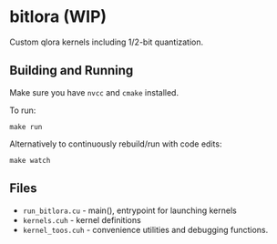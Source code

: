 # bitlora (WIP)

Custom qlora kernels including 1/2-bit quantization.

## Building and Running

Make sure you have `nvcc` and `cmake` installed.

To run:

```
make run
```

Alternatively to continuously rebuild/run with code edits:

```
make watch
```

## Files

- `run_bitlora.cu` - main(), entrypoint for launching kernels
- `kernels.cuh` - kernel definitions
- `kernel_toos.cuh` - convenience utilities and debugging functions.
